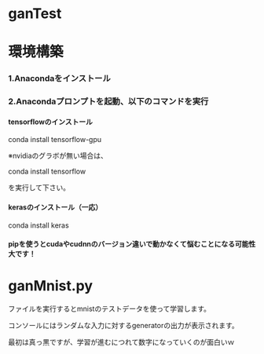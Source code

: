 # ganTest

# 環境構築
### 1.Anacondaをインストール

### 2.Anacondaプロンプトを起動、以下のコマンドを実行

#### tensorflowのインストール
conda install tensorflow-gpu

※nvidiaのグラボが無い場合は、

conda install tensorflow

を実行して下さい。

#### kerasのインストール（一応）
conda install keras

#### pipを使うとcudaやcudnnのバージョン違いで動かなくて悩むことになる可能性大です！

# ganMnist.py
ファイルを実行するとmnistのテストデータを使って学習します。

コンソールにはランダムな入力に対するgeneratorの出力が表示されます。

最初は真っ黒ですが、学習が進むにつれて数字になっていくのが面白いｗ
